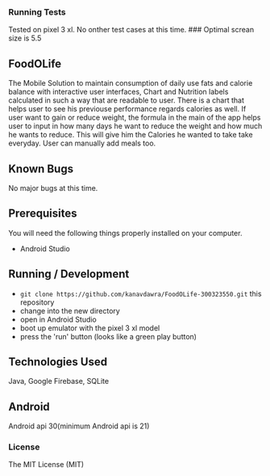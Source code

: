 ### Running Tests

Tested on pixel 3 xl. No onther test cases at this time. ### Optimal screan size is  5.5 

## FoodOLife
The Mobile Solution to maintain consumption of daily use fats and calorie balance with interactive user interfaces, Chart and Nutrition labels calculated in such a way that are readable to user. There is a chart that helps user to see his previouse performance regards calories as well.
If user want to gain or reduce weight, the formula in the main of the app helps user to input in how many days he want to reduce the weight and how much he wants to reduce. This will give him the Calories he wanted to take take everyday. User can manually add meals too. 

## Known Bugs

No major bugs at this time.

## Prerequisites

You will need the following things properly installed on your computer.

* Android Studio

## Running / Development

* `git clone https://github.com/kanavdawra/FoodOLife-300323550.git` this repository
* change into the new directory
* open in Android Studio
* boot up emulator with the pixel 3 xl model
* press the 'run' button (looks like a green play button)

## Technologies Used

Java, Google Firebase, SQLite

## Android
Android api 30(minimum Android api is 21)

### License

The MIT License (MIT)

